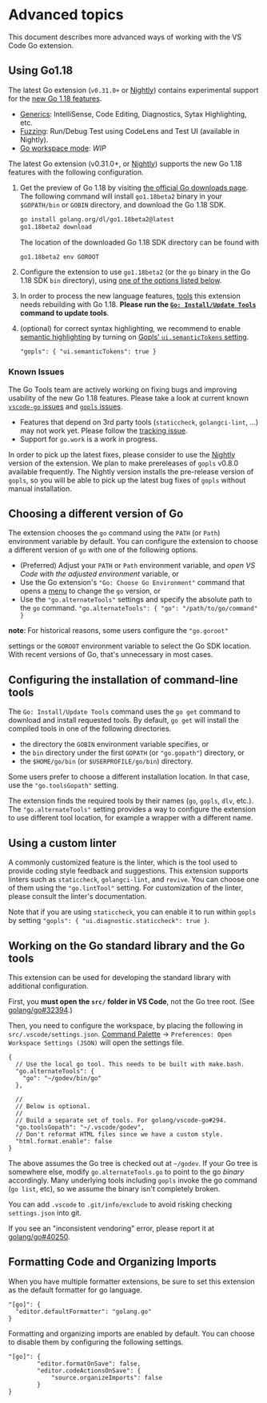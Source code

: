 # Advanced topics

This document describes more advanced ways of working with the VS Code Go
extension.

## Using Go1.18

The latest Go extension (`v0.31.0+` or [Nightly](./nightly.md))
contains experimental support for the [new Go 1.18 features](https://tip.golang.org/doc/go1.18).

* [Generics](https://go.dev/doc/tutorial/generics): IntelliSense, Code Editing, Diagnostics, Sytax Highlighting, etc.
* [Fuzzing](https://go.dev/doc/tutorial/fuzz): Run/Debug Test using CodeLens and Test UI (available in Nightly).
* [Go workspace mode](https://pkg.go.dev/cmd/go@go1.18beta2#hdr-Workspace_maintenance): _WIP_

The latest Go extension (v0.31.0+, or [Nightly](./nightly.md)) supports the new Go 1.18 features with
the following configuration.

1. Get the preview of Go 1.18 by visiting [the official Go downloads page](https://go.dev/dl/#go1.18beta2).
The following command will install `go1.18beta2` binary in your `$GOPATH/bin`
or `GOBIN` directory, and download the Go 1.18 SDK.
    ```sh
    go install golang.org/dl/go1.18beta2@latest
    go1.18beta2 download
    ```

    The location of the downloaded Go 1.18 SDK directory can be found with
    ```sh
    go1.18beta2 env GOROOT
    ```

2. Configure the extension to use `go1.18beta2`
(or the `go` binary in the Go 1.18 SDK `bin` directory), using [one of
the options listed below](https://github.com/golang/vscode-go/blob/master/docs/advanced.md#choosing-a-different-version-of-go).

3. In order to process the new language features, [tools](./tools.md) this extension
needs rebuilding with Go 1.18. **Please run the [`Go: Install/Update Tools`](commands.md#go-installupdate-tools)
command to update tools**.

4. (optional) for correct syntax highlighting, we recommend to enable 
[semantic highlighting](https://code.visualstudio.com/api/language-extensions/semantic-highlight-guide)
by turning on [Gopls' `ui.semanticTokens` setting](https://github.com/golang/vscode-go/blob/master/docs/settings.md#uisemantictokens).
    ```
    "gopls": { "ui.semanticTokens": true }
    ```

### Known Issues

The Go Tools team are actively working on fixing bugs and improving usability
of the new Go 1.18 features. Please take a look at current known
[`vscode-go` issues](https://github.com/golang/vscode-go/issues?q=is%3Aissue+label%3Ago1.18+)
and [`gopls` issues](https://github.com/golang/go/milestone/244).

  * Features that depend on 3rd party tools (`staticcheck`, `golangci-lint`, ...) may not work yet.
  Please follow the [tracking issue](https://github.com/golang/go/issues/50558).
  * Support for `go.work` is a work in progress.

In order to pick up the latest fixes, please consider to use the [Nightly](./nightly.md) version of
the extension. We plan to make prereleases of `gopls` v0.8.0 available frequently.
The Nightly version installs the pre-release version of `gopls`, so you will be able to pick up the
latest bug fixes of `gopls` without manual installation.

## Choosing a different version of Go

The extension chooses the `go` command using the `PATH` (or `Path`) environment
variable by default. You can configure the extension to choose a different
version of `go` with one of the following options.

* (Preferred) Adjust your `PATH` or `Path` environment variable, and *open VS
  Code with the adjusted environment* variable, or
* Use the Go extension's `"Go: Choose Go Environment"` command that opens a
  [menu](ui.md) to change the `go` version, or
* Use the `"go.alternateTools"` settings and specify the absolute path to the
  `go` command. `"go.alternateTools": { "go": "/path/to/go/command" }`

**note**: For historical reasons, some users configure the `"go.goroot"`

settings or the `GOROOT` environment variable to select the Go SDK location.
With recent versions of Go, that's unnecessary in most cases.

## Configuring the installation of command-line tools

The `Go: Install/Update Tools` command uses the `go get` command to download and
install requested tools. By default, `go get` will install the compiled tools in
one of the following directories.

* the directory the `GOBIN` environment variable specifies, or
* the `bin` directory under the first `GOPATH` (or `"go.gopath"`) directory, or
* the `$HOME/go/bin` (or `$USERPROFILE/go/bin`) directory.

Some users prefer to choose a different installation location. In that case, use
the `"go.toolsGopath"` setting.

The extension finds the required tools by their names (`go`, `gopls`, `dlv`,
etc.). The `"go.alternateTools"` setting provides a way to configure the
extension to use different tool location, for example a wrapper with a different
name.

## Using a custom linter

A commonly customized feature is the linter, which is the tool used to provide
coding style feedback and suggestions. This extension supports linters such as
`staticcheck`, `golangci-lint`, and `revive`. You can choose one of them using
the `"go.lintTool"` setting. For customization of the linter, please consult the
linter's documentation.

Note that if you are using `staticcheck`, you can enable it to run within
`gopls` by setting `"gopls": { "ui.diagnostic.staticcheck": true }`.

## Working on the Go standard library and the Go tools

This extension can be used for developing the standard library with additional
configuration.

First, you **must open the `src/` folder in VS Code**, not the Go tree root.
(See [golang/go#32394](https://github.com/golang/go/issues/32394).)

Then, you need to configure the workspace, by placing the following in
`src/.vscode/settings.json`. [Command Palette] ->
`Preferences: Open Workspace Settings (JSON)` will open the settings file.

```json5
{
  // Use the local go tool. This needs to be built with make.bash.
  "go.alternateTools": {
    "go": "~/godev/bin/go"
  },

  //
  // Below is optional.
  //
  // Build a separate set of tools. For golang/vscode-go#294.
  "go.toolsGopath": "~/.vscode/godev",
  // Don't reformat HTML files since we have a custom style.
  "html.format.enable": false
}
```

The above assumes the Go tree is checked out at `~/godev`. If your Go tree is
somewhere else, modify `go.alternateTools.go` to point to the go *binary*
accordingly. Many underlying tools including `gopls` invoke the go command
(`go list`, etc), so we assume the binary isn't completely broken.

You can add `.vscode` to `.git/info/exclude` to avoid risking checking
`settings.json` into git.

If you see an "inconsistent vendoring" error, please report it at
[golang/go#40250](https://github.com/golang/go/issues/40250).

## Formatting Code and Organizing Imports

When you have multiple formatter extensions, be sure to set this
extension as the default formatter for go language.
```json5
"[go]": {
  "editor.defaultFormatter": "golang.go"
}
```

Formatting and organizing imports are enabled by default. You
can choose to disable them by configuring the following settings.

```json5
"[go]": {
        "editor.formatOnSave": false,
        "editor.codeActionsOnSave": {
            "source.organizeImports": false
        }
}
```

[Command Palette]: https://code.visualstudio.com/docs/getstarted/userinterface#_command-palette
